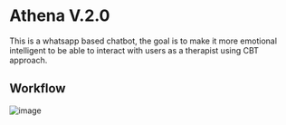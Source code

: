 # Athena V.2.0

This is a whatsapp based chatbot, the goal is to make it more emotional intelligent to be able to interact with users as a therapist using CBT approach.

## Workflow
![image](https://github.com/sudoevans/athena-v2/assets/75899973/c5b0cf9d-5a16-443b-aed5-c5b3b56b382a)
